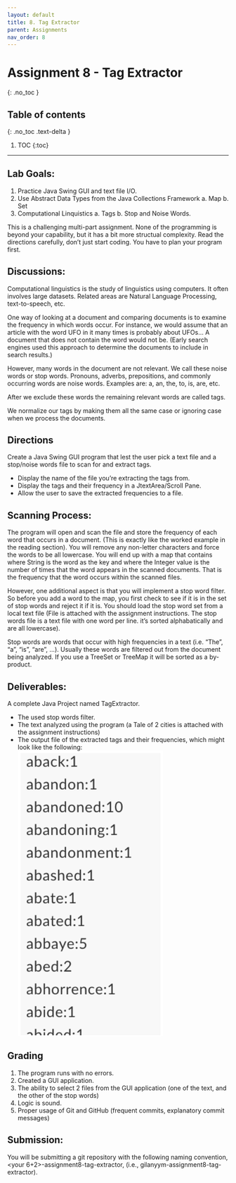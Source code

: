 ```yaml
---
layout: default
title: 8. Tag Extractor
parent: Assignments
nav_order: 8
---
```

# Assignment 8 - Tag Extractor
{: .no_toc }

## Table of contents
{: .no_toc .text-delta }

1. TOC
{:toc}

---

## Lab Goals:
1. Practice Java Swing GUI and text file I/O.
2. Use Abstract Data Types from the Java Collections Framework
    a. Map
    b. Set
3. Computational Linquistics
    a. Tags
    b. Stop and Noise Words.

This is a challenging multi-part assignment. None of the programming is beyond your
capability, but it has a bit more structual complexity. Read the directions carefully, don’t just
start coding. You have to plan your program first.

## Discussions:
Computational linguistics is the study of linguistics using computers. It often involves large datasets. Related areas are Natural Language Processing, text-to-speech, etc.

One way of looking at a document and comparing documents is to examine the frequency in which words occur. For instance, we would assume that an article with the word UFO in it many times is probably about UFOs… A document that does not contain the word would not be. (Early search engines used this approach to determine the documents to include in search results.)

However, many words in the document are not relevant. We call these noise words or stop words. Pronouns, adverbs, prepositions, and commonly occurring words are noise words. Examples are: a, an, the, to, is, are, etc.

After we exclude these words the remaining relevant words are called tags.

We normalize our tags by making them all the same case or ignoring case when we process the documents.

## Directions
Create a Java Swing GUI program that lest the user pick a text file and a stop/noise words file to
scan for and extract tags.
- Display the name of the file you’re extracting the tags from.
- Display the tags and their frequency in a JtextArea/Scroll Pane.
- Allow the user to save the extracted frequencies to a file.

## Scanning Process:
The program will open and scan the file and store the frequency of each word that occurs in a document. (This is exactly like the worked example in the reading section). You will remove any non-letter characters and force the words to be all lowercase. You will end up with a map that contains <String> <Integer> where String is the word as the key and where the Integer value is the number of times that the word appears in the scanned documents. That is the frequency that the word occurs within the scanned files.

However, one additional aspect is that you will implement a stop word filter. So before you add a word to the map, you first check to see if it is in the set of stop words and reject it if it is. You should load the stop word set from a local text file (File is attached with the assignment instructions. The stop words file is a text file with one word per line. it’s sorted alphabatically and are all lowercase).

Stop words are words that occur with high frequencies in a text (i.e. “The”, “a”, “is”, “are”, …). Usually these words are filtered out from the document being analyzed. If you use a TreeSet or TreeMap it will be sorted as a by-product.

## Deliverables:
A complete Java Project named TagExtractor.
* The used stop words filter.
* The text analyzed using the program (a Tale of 2 cities is attached with the
assignment instructions)
* The output file of the extracted tags and their frequencies, which might look like the
following:
![example output](assets/TagExtractorExample.png)

## Grading
1. The program runs with no errors.
2. Created a GUI application.
3. The ability to select 2 files from the GUI application (one of the text, and the other of the stop words)
4. Logic is sound.
5. Proper usage of Git and GitHub (frequent commits, explanatory commit messages)


## Submission:
You will be submitting a git repository with the following naming
convention, <your 6+2>-assignment8-tag-extractor, (i.e., gilanyym-assignment8-tag-extractor).